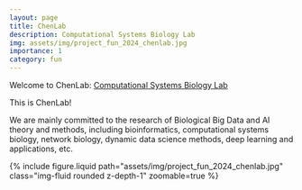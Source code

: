 ```yaml
---
layout: page
title: ChenLab
description: Computational Systems Biology Lab
img: assets/img/project_fun_2024_chenlab.jpg
importance: 1
category: fun
---
```


Welcome to ChenLab: <a href="http://chenlab.biometa.top/" target="_blank">Computational Systems Biology Lab</a>

This is ChenLab!

We are mainly committed to the research of Biological Big Data and AI theory and methods, including bioinformatics, computational systems biology, network biology, dynamic data science methods, deep learning and applications, etc.

<div class="row mt-3">
    <div class="col-sm mt-3 mt-md-0">
        {% include figure.liquid path="assets/img/project_fun_2024_chenlab.jpg" class="img-fluid rounded z-depth-1" zoomable=true %}
    </div>
</div>